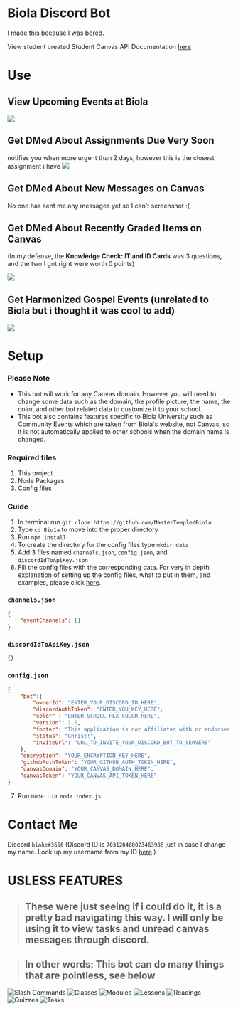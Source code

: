 # Biola Discord Bot
I made this because I was bored.

View student created Student Canvas API Documentation [here](./canvasStudentAPI.md)

# Use
## View Upcoming Events at Biola
![](https://cdn.discordapp.com/attachments/877298310078140426/878744753313824848/unknown.png)
## Get DMed About Assignments Due Very Soon
notifies you when more urgent than 2 days, however this is the closest assignment i have
![](https://cdn.discordapp.com/attachments/877298310078140426/878744611978350652/unknown.png)

## Get DMed About New Messages on Canvas
No one has sent me any messages yet so I can't screenshot :(
<!-- ![]() -->
## Get DMed About Recently Graded Items on Canvas
(In my defense, the **Knowledge Check: IT and ID Cards** was 3 questions, and the two I got right were worth 0 points)

![](https://cdn.discordapp.com/attachments/877298310078140426/878862655828410398/unknown.png)

## Get Harmonized Gospel Events (unrelated to Biola but i thought it was cool to add)
![](https://media.discordapp.net/attachments/704211849230549012/880330653147754506/unknown.png)

# Setup
### Please Note
- This bot will work for any Canvas domain. However you will need to change some data such as the domain, the profile picture, the name, the color, and other bot related data to customize it to your school.
- This bot also contains features specific to Biola University such as Community Events which are taken from Biola's website, not Canvas, so it is not automatically applied to other schools when the domain name is changed.
### Required files
1. This project
2. Node Packages
3. Config files
### Guide
1. In terminal run `git clone https://github.com/MasterTemple/Bio1a`
2. Type `cd Bio1a` to move into the proper directory
3. Run `npm install`
4. To create the directory for the config files type `mkdir data`
5. Add 3 files named `channels.json`, `config.json`, and `discordIdToApiKey.json`
6. Fill the config files with the corresponding data. For very in depth explanation of setting up the config files, what to put in them, and examples, please click [here](./configSetup.md).
### `channels.json`
```json
{
    "eventChannels": []
}
```
### `discordIdToApiKey.json`
```json
{}
```
### `config.json`
```json
{
    "bot":{
        "ownerId": "ENTER_YOUR_DISCORD_ID_HERE",
        "discordAuthToken": "ENTER_YOU_KEY_HERE",
        "color" : "ENTER_SCHOOL_HEX_COLOR_HERE",
        "version": 1.0,
        "footer": "This application is not affiliated with or endorsed by either Canvas or YOUR_UNIVERSITY.",
        "status": "Christ!",
        "inviteUrl": "URL_TO_INVITE_YOUR_DISCORD_BOT_TO_SERVERS"
    },
    "encryption": "YOUR_ENCRYPTION_KEY_HERE",
    "githubAuthToken": "YOUR_GITHUB_AUTH_TOKEN_HERE",
    "canvasDomain": "YOUR_CANVAS_DOMAIN_HERE",
    "canvasToken": "YOUR_CANVAS_API_TOKEN_HERE"
}
```
7. Run `node .` or `node index.js`.

# Contact Me
Discord `blake#3656` (Discord ID is `703120460023463986` just in case I change my name. Look up my username from my ID [here](https://discord.id/).)


# USLESS FEATURES
> ## These were just seeing if i could do it, it is a pretty bad navigating this way. I will only be using it to view tasks and unread canvas messages through discord.

> ## In other words: This bot can do many things that are pointless, see below

![Slash Commands](https://media.discordapp.net/attachments/725055794755665930/876335138605236235/unknown.png)
![Classes](https://cdn.discordapp.com/attachments/725055794755665930/876335199745634364/unknown.png)
![Modules](https://cdn.discordapp.com/attachments/725055794755665930/876335233643991050/unknown.png)
![Lessons](https://cdn.discordapp.com/attachments/725055794755665930/876335320566759444/unknown.png)
![Readings](https://cdn.discordapp.com/attachments/725055794755665930/876335350107242576/unknown.png)
![Quizzes](https://cdn.discordapp.com/attachments/725055794755665930/876335380784365578/unknown.png)
![Tasks](https://cdn.discordapp.com/attachments/725055794755665930/876335409037185084/unknown.png)

